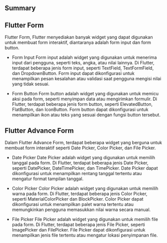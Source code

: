 ## Summary

## Flutter Form
 Flutter Form, Flutter menyediakan banyak widget yang dapat digunakan untuk membuat form interaktif, diantaranya adalah form input dan form button.

- Form Input
  Form input adalah widget yang digunakan untuk menerima input dari pengguna, seperti teks, angka, atau nilai lainnya. Di Flutter, terdapat beberapa jenis form input, seperti TextField, TextFormField, dan DropdownButton. Form input dapat dikonfigurasi untuk menampilkan pesan kesalahan atau validasi saat pengguna mengisi nilai yang tidak sesuai.

- Form Button
  Form button adalah widget yang digunakan untuk memicu aksi pada form, seperti menyimpan data atau mengirimkan formulir. Di Flutter, terdapat beberapa jenis form button, seperti ElevatedButton, FlatButton, dan IconButton. Form button dapat dikonfigurasi untuk menampilkan ikon atau teks yang sesuai dengan fungsi button tersebut.

## Flutter Advance Form
Dalam Flutter Advance Form, terdapat beberapa widget yang berguna untuk membuat form interaktif seperti Date Picker, Color Picker, dan File Picker.

- Date Picker
  Date Picker adalah widget yang digunakan untuk memilih tanggal pada form. Di Flutter, terdapat beberapa jenis Date Picker, seperti DatePicker, DateTimePicker, dan TimePicker. Date Picker dapat dikonfigurasi untuk menampilkan rentang tanggal tertentu atau mengatur format tampilan tanggal.

- Color Picker
  Color Picker adalah widget yang digunakan untuk memilih warna pada form. Di Flutter, terdapat beberapa jenis Color Picker, seperti MaterialColorPicker dan BlockPicker. Color Picker dapat dikonfigurasi untuk menampilkan palet warna tertentu atau memungkinkan pengguna memasukkan nilai warna secara manual.

- File Picker
  File Picker adalah widget yang digunakan untuk memilih file pada form. Di Flutter, terdapat beberapa jenis File Picker, seperti ImagePicker dan FilePicker. File Picker dapat dikonfigurasi untuk menampilkan jenis file tertentu atau mengatur lokasi penyimpanan file.
 
